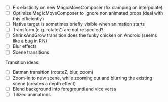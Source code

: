 - [ ] Fix elasticity on new MagicMoveComposer (fix clamping on interpolate)
- [ ] Optimize MagicMoveComposer to ignore non animated props (deal with this efficiently)
- [ ] Native target is sometimes briefly visible when animation starts
- [ ] Transform (e.g. rotateZ) are not respected?
- [ ] ShrinkAndGrow transition does the funky chicken on Android (seems like a bug in RN)
- [ ] Blur effects
- [ ] Scene transitions

Transition ideas:

- [ ] Batman transition (rotateZ, blur, zoom)
- [ ] Zoom-in to new scene, while zooming out and blurring the existing scene (creates a depth effect)
- [ ] Blend background into foreground and vice versa
- [ ] Tilized animations
